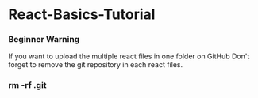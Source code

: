# React-Basics-Tutorial

### Beginner Warning 

If you want to upload the multiple react files in one folder on GitHub 
Don't forget to remove the git repository in each react files. 

### rm -rf .git
